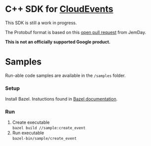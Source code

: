 # C++ SDK for [CloudEvents](https://github.com/cloudevents/spec)

This SDK is still a work in progress.

The Protobuf format is based on this [open pull request](https://github.com/JemDay/spec/tree/jd-proto) from JemDay.

**This is not an officially supported Google product.**

# Samples
Run-able code samples are available in the `/samples` folder.

### Setup
Install Bazel. Instuctions found in [Bazel documentation](https://docs.bazel.build/versions/master/install-ubuntu.html).

### Run
1. Create executable <br/>
`bazel build //sample:create_event`
2. Run executable <br/>
`bazel-bin/sample/create_event`